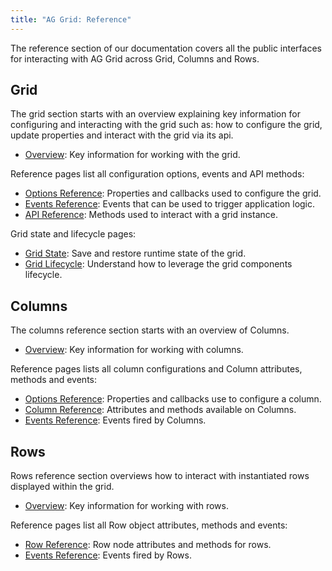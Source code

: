 ```yaml
---
title: "AG Grid: Reference" 
---
```


The reference section of our documentation covers all the public interfaces for interacting with AG Grid across Grid, Columns and Rows.

## Grid

The grid section starts with an overview explaining key information for configuring and interacting with the grid such as: how to configure the grid, update properties and interact with the grid via its api. 

  - [Overview](/grid-interface/): Key information for working with the grid.

Reference pages list all configuration options, events and API methods:

   - [Options Reference](/grid-options/): Properties and callbacks used to configure the grid.
   - [Events Reference](/grid-events/): Events that can be used to trigger application logic.
   - [API Reference](/grid-api/): Methods used to interact with a grid instance.

Grid state and lifecycle pages:

   - [Grid State](/grid-state/): Save and restore runtime state of the grid. 
   - [Grid Lifecycle](/grid-lifecycle/): Understand how to leverage the grid components lifecycle.

## Columns

The columns reference section starts with an overview of Columns.

 - [Overview](/column-interface/): Key information for working with columns.

Reference pages lists all column configurations and Column attributes, methods and events:
  - [Options Reference](/column-properties/): Properties and callbacks use to configure a column.
  - [Column Reference](/column-object/): Attributes and methods available on Columns.
  - [Events Reference](/column-events/): Events fired by Columns.

## Rows

Rows reference section overviews how to interact with instantiated rows displayed within the grid.

 - [Overview](/row-interface): Key information for working with rows.

Reference pages list all Row object attributes, methods and events:
 - [Row Reference](/row-object/): Row node attributes and methods for rows.
 - [Events Reference](/row-events/): Events fired by Rows. 


